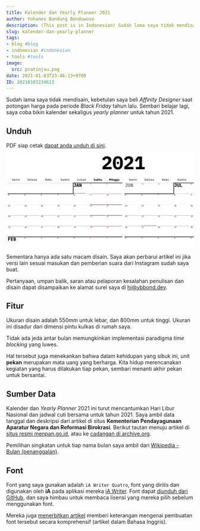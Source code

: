 ```yaml
---
title: Kalender dan Yearly Planner 2021
author: Yohanes Bandung Bondowoso
description: (This post is in Indonesian) Sudah lama saya tidak mendisain. Sembari belajar lagi, saya coba bikin kalender sekaligus <em>yearly planner</em> tahun 2021. PDF bisa diunduh di artikel ini.
slug: kalender-dan-yearly-planner
tags:
- blog #blog
- indonesian #indonesian
- tools #tools
image:
  src: pratinjau.png
date: 2021-01-03T23:46:13+0700
ID: 20210103234613
---
```


Sudah lama saya tidak mendisain, kebetulan saya beli _Affinity Designer_ saat potongan harga pada periode _Black Friday_ tahun lalu. Sembari belajar lagi, saya coba bikin kalender sekaligus <em>yearly planner</em> untuk tahun 2021.

## Unduh

PDF siap cetak [dapat anda unduh di sini][unduh].

![Pratinjau disain kalender](pratinjau.png)

Sementara hanya ada satu macam disain. Saya akan perbarui artikel ini jika versi lain sesuai masukan dan pemberian suara dari Instagram sudah saya buat.

Pertanyaan, umpan balik, saran atau pelaporan kesalahan penulisan dan disain dapat disampaikan ke alamat surel saya di hi@ybbond.dev.

## Fitur

Ukuran disain adalah 550mm untuk lebar, dan 800mm untuk tinggi. Ukuran ini disadur dari dimensi pintu kulkas di rumah saya.

Tidak ada jeda antar bulan memungkinkan implementasi paradigma _time blocking_ yang luwes.

Hal tersebut juga menekankan bahwa dalam kehidupan yang sibuk ini, unit **pekan** merupakan mata uang yang berharga. Kita hidup merencanakan kegiatan yang harus dilakukan tiap pekan, sembari menanti akhir pekan untuk bersantai.

## Sumber Data

Kalender dan _Yearly Planner_ 2021 ini turut mencantumkan Hari Libur Nasional dan jadwal cuti bersama untuk tahun 2021. Saya ambil data tanggal dan deskripsi dari artikel di situs **Kementerian Pendayagunaan Aparatur Negara dan Reformasi Birokrasi**. Berikut tautan menuju artikel di [situs resmi menpan.go.id][menpan], atau ke [cadangan di archive.org][archive-menpan].

Pemilihan singkatan untuk tiap nama bulan saya ambil dari [Wikipedia - Bulan (penanggalan)][wikipedia].

## Font

Font yang saya gunakan adalah `iA Writer Quatro`, font yang dirilis dan digunakan oleh **iA** pada aplikasi mereka [iA Writer](https://ia.net/writer). Font dapat [diunduh dari GitHub][ia-github], dan saya himbau untuk membaca lisensi yang mereka pilih sebelum menggunakan font.

Mereka juga [menerbitkan artikel][ia-post] memberi keterangan mengenai pembuatan font tersebut secara komprehensif (artikel dalam Bahasa Inggris).

[archive-menpan]: https://web.archive.org/web/20210101095722/https://www.menpan.go.id/site/berita-terkini/libur-nasional-dan-cuti-bersama-tahun-2021-sebanyak-23-hari
[ia-github]: https://github.com/iaolo/iA-Fonts
[ia-post]: https://ia.net/writer/blog/a-typographic-christmas
[menpan]: https://www.menpan.go.id/site/berita-terkini/libur-nasional-dan-cuti-bersama-tahun-2021-sebanyak-23-hari
[twitter]: https://twitter.com/markobar1996/status/1344925077523972098
[unduh]: https://cdn.ybbond.dev/static/2021.pdf
[wikipedia]: https://id.wikipedia.org/wiki/Bulan_(penanggalan)

